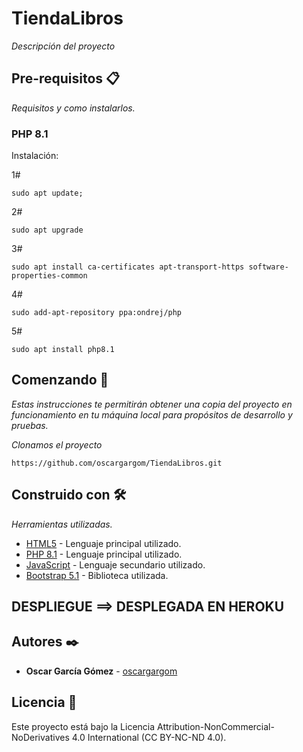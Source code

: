 # TiendaLibros

_Descripción del proyecto_

## Pre-requisitos 📋

_Requisitos y como instalarlos._

### PHP 8.1
Instalación:

1#
```
sudo apt update; 
```
2#
```
sudo apt upgrade
```
3#
```
sudo apt install ca-certificates apt-transport-https software-properties-common
```
4#
```
sudo add-apt-repository ppa:ondrej/php
```
5#
```
sudo apt install php8.1
```


## Comenzando 🚀

_Estas instrucciones te permitirán obtener una copia del proyecto en funcionamiento en tu máquina local para propósitos de desarrollo y pruebas._

_Clonamos el proyecto_
```
https://github.com/oscargargom/TiendaLibros.git
```


## Construido con 🛠️

_Herramientas utilizadas._

* [HTML5](https://www.w3schools.com/html/) - Lenguaje principal utilizado.
* [PHP 8.1](https://www.php.net/) - Lenguaje principal utilizado.
* [JavaScript](https://es.wikipedia.org/wiki/JavaScript) - Lenguaje secundario utilizado.
* [Bootstrap 5.1](https://getbootstrap.com/) - Biblioteca utilizada.

## DESPLIEGUE ==> DESPLEGADA EN HEROKU


## Autores ✒️

* **Oscar García Gómez** - [oscargargom](https://github.com/oscargargom) 



## Licencia 📄

Este proyecto está bajo la Licencia Attribution-NonCommercial-NoDerivatives 4.0 International (CC BY-NC-ND 4.0).
